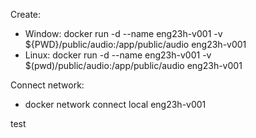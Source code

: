 Create:
- Window: docker run -d --name eng23h-v001 -v ${PWD}/public/audio:/app/public/audio eng23h-v001
- Linux: docker run -d --name eng23h-v001 -v $(pwd)/public/audio:/app/public/audio eng23h-v001

Connect network:
- docker network connect local eng23h-v001

test